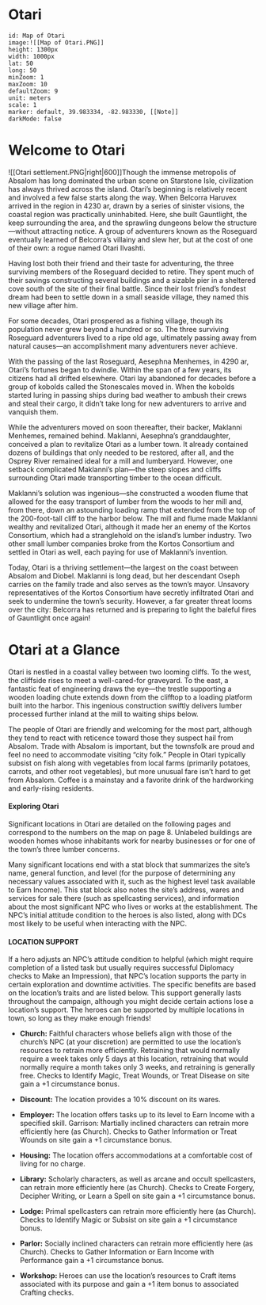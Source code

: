 # Otari

```leaflet
id: Map of Otari
image:![[Map of Otari.PNG]]
height: 1300px
width: 1000px 
lat: 50
long: 50
minZoom: 1
maxZoom: 10
defaultZoom: 9
unit: meters
scale: 1
marker: default, 39.983334, -82.983330, [[Note]]
darkMode: false
```

# Welcome to Otari 
![[Otari settlement.PNG|right|600]]Though the immense metropolis of Absalom has long dominated the urban scene on Starstone Isle, civilization has always thrived across the island. Otari’s beginning is relatively recent and involved a few false starts along the way. When Belcorra Haruvex arrived in the region in 4230 ar, drawn by a series of sinister visions, the coastal region was practically uninhabited. Here, she built Gauntlight, the keep surrounding the area, and the sprawling dungeons below the structure—without attracting notice. A group of adventurers known as the Roseguard eventually learned of Belcorra’s villainy and slew her, but at the cost of one of their own: a rogue named Otari Ilvashti. 

Having lost both their friend and their taste for adventuring, the three surviving members of the Roseguard decided to retire. They spent much of their savings constructing several buildings and a sizable pier in a sheltered cove south of the site of their final battle. Since their lost friend’s fondest dream had been to settle down in a small seaside village, they named this new village after him. 

For some decades, Otari prospered as a fishing village, though its population never grew beyond a hundred or so. The three surviving Roseguard adventurers lived to a ripe old age, ultimately passing away from natural causes—an accomplishment many adventurers never achieve. 

With the passing of the last Roseguard, Aesephna Menhemes, in 4290 ar, Otari’s fortunes began to dwindle. Within the span of a few years, its citizens had all drifted elsewhere. Otari lay abandoned for decades before a group of kobolds called the Stonescales moved in. When the kobolds started luring in passing ships during bad weather to ambush their crews and steal their cargo, it didn’t take long for new adventurers to arrive and vanquish them.

While the adventurers moved on soon thereafter, their backer, Maklanni Menhemes, remained behind. Maklanni, Aesephna’s granddaughter, conceived a plan to revitalize Otari as a lumber town. It already contained dozens of buildings that only needed to be restored, after all, and the Osprey River remained ideal for a mill and lumberyard. However, one setback complicated Maklanni’s plan—the steep slopes and cliffs surrounding Otari made transporting timber to the ocean difficult. 

Maklanni’s solution was ingenious—she constructed a wooden flume that allowed for the easy transport of lumber from the woods to her mill and, from there, down an astounding loading ramp that extended from the top of the 200-foot-tall cliff to the harbor below. The mill and flume made Maklanni wealthy and revitalized Otari, although it made her an enemy of the Kortos Consortium, which had a stranglehold on the island’s lumber industry. Two other small lumber companies broke from the Kortos Consortium and settled in Otari as well, each paying for use of Maklanni’s invention. 

Today, Otari is a thriving settlement—the largest on the coast between Absalom and Diobel. Maklanni is long dead, but her descendant Oseph carries on the family trade and also serves as the town’s mayor. Unsavory representatives of the Kortos Consortium have secretly infiltrated Otari and seek to undermine the town’s security. However, a far greater threat looms over the city: Belcorra has returned and is preparing to light the baleful fires of Gauntlight once again!

# Otari at a Glance 
Otari is nestled in a coastal valley between two looming cliffs. To the west, the cliffside rises to meet a well-cared-for graveyard. To the east, a fantastic feat of engineering draws the eye—the trestle supporting a wooden loading chute extends down from the clifftop to a loading platform built into the harbor. This ingenious construction swiftly delivers lumber processed further inland at the mill to waiting ships below. 

The people of Otari are friendly and welcoming for the most part, although they tend to react with reticence toward those they suspect hail from Absalom. Trade with Absalom is important, but the townsfolk are proud and feel no need to accommodate visiting “city folk.” People in Otari typically subsist on fish along with vegetables from local farms (primarily potatoes, carrots, and other root vegetables), but more unusual fare isn’t hard to get from Absalom. Coffee is a mainstay and a favorite drink of the hardworking and early-rising residents. 

#### Exploring Otari 
Significant locations in Otari are detailed on the following pages and correspond to the numbers on the map on page 8. Unlabeled buildings are wooden homes whose inhabitants work for nearby businesses or for one of the town’s three lumber concerns. 

Many significant locations end with a stat block that summarizes the site’s name, general function, and level (for the purpose of determining any necessary values associated with it, such as the highest level task available to Earn Income). This stat block also notes the site’s address, wares and services for sale there (such as spellcasting services), and information about the most significant NPC who lives or works at the establishment. The NPC’s initial attitude condition to the heroes is also listed, along with DCs most likely to be useful when interacting with the NPC. 

#### LOCATION SUPPORT 
If a hero adjusts an NPC’s attitude condition to helpful (which might require completion of a listed task but usually requires successful Diplomacy checks to Make an Impression), that NPC’s location supports the party in certain exploration and downtime activities. The specific benefits are based on the location’s traits and are listed below. This support generally lasts throughout the campaign, although you might decide certain actions lose a location’s support. The heroes can be supported by multiple locations in town, so long as they make enough friends! 

- **Church:** Faithful characters whose beliefs align with those of the church’s NPC (at your discretion) are permitted to use the location’s resources to retrain more efficiently. Retraining that would normally require a week takes only 5 days at this location, retraining that would normally require a month takes only 3 weeks, and retraining is generally free. Checks to Identify Magic, Treat Wounds, or Treat Disease on site gain a +1 circumstance bonus. 

- **Discount:** The location provides a 10% discount on its wares. 

- **Employer:** The location offers tasks up to its level to Earn Income with a specified skill. Garrison: Martially inclined characters can retrain more efficiently here (as Church). Checks to Gather Information or Treat Wounds on site gain a +1 circumstance bonus. 

- **Housing:** The location offers accommodations at a comfortable cost of living for no charge. 

- **Library:** Scholarly characters, as well as arcane and occult spellcasters, can retrain more efficiently here (as Church). Checks to Create Forgery, Decipher Writing, or Learn a Spell on site gain a +1 circumstance bonus. 

- **Lodge:** Primal spellcasters can retrain more efficiently here (as Church). Checks to Identify Magic or Subsist on site gain a +1 circumstance bonus. 

- **Parlor:** Socially inclined characters can retrain more efficiently here (as Church). Checks to Gather Information or Earn Income with Performance gain a +1 circumstance bonus. 

- **Workshop:** Heroes can use the location’s resources to Craft items associated with its purpose and gain a +1 item bonus to associated Crafting checks.